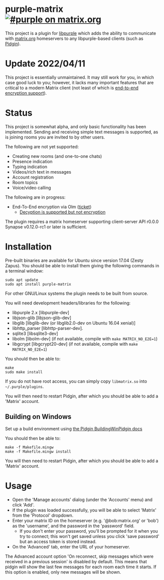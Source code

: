 # purple-matrix [![#purple on matrix.org](https://img.shields.io/matrix/purple:matrix.org.svg?label=%23purple%3Amatrix.org&logo=matrix&server_fqdn=matrix.org)](https://matrix.to/#/#purple:matrix.org)

This project is a plugin for
[libpurple](https://developer.pidgin.im/wiki/WhatIsLibpurple) which adds the
ability to communicate with [matrix.org](http://matrix.org) homeservers to any
libpurple-based clients (such as [Pidgin](http://www.pidgin.im)).

# Update 2022/04/11

This project is essentially unmaintained. It may still work for you, in which case
good luck to you; however, it lacks many important features that are critical to a
modern Matrix client (not least of which is [end-to-end encryption support](https://github.com/matrix-org/purple-matrix/issues/18)).

# Status

This project is somewhat alpha, and only basic functionality has been
implemented. Sending and receiving simple text messages is supported, as is
joining rooms you are invited to by other users.

The following are not yet supported:
 * Creating new rooms (and one-to-one chats)
 * Presence indication
 * Typing indication
 * Videos/rich text in messages
 * Account registration
 * Room topics
 * Voice/video calling

The following are in progress:
 * End-To-End encryption via Olm ([ticket](https://github.com/matrix-org/purple-matrix/issues/18))
   * [Decyption is supported but not encryption](https://github.com/matrix-org/purple-matrix/issues/18#issuecomment-410336278)

The plugin requires a matrix homeserver supporting client-server API r0.0.0 Synapse
v0.12.0-rc1 or later is sufficient.

# Installation

Pre-built binaries are available for Ubuntu since version 17.04 (Zesty Zapus).
You should be able to install them giving the following commands in a terminal
window:

```
sudo apt update
sudo apt install purple-matrix
```

For other GNU/Linux systems the plugin needs to be built
from source.

You will need development headers/libraries for the following:
* libpurple 2.x [libpurple-dev]
* libjson-glib  [libjson-glib-dev]
* libglib [libglib-dev (or libglib2.0-dev on Ubuntu 16.04 xenial)]
* libhttp_parser [libhttp-parser-dev].
* sqlite3 [libsqlite3-dev]
* libolm [libolm-dev] (if not available, compile with `make MATRIX_NO_E2E=1`)
* libgcrypt [libgcrypt20-dev] (if not available, compile with `make MATRIX_NO_E2E=1`)

You should then be able to:

```
make
sudo make install
```

If you do not have root access, you can simply copy `libmatrix.so` into
`~/.purple/plugins`.

You will then need to restart Pidgin, after which you should be able to add a
'Matrix' account.

## Building on Windows

Set up a build environment using
[the Pidgin BuildingWinPidgin docs](https://developer.pidgin.im/wiki/BuildingWinPidgin)

You should then be able to:
```
make -f Makefile.mingw
make -f Makefile.mingw install
```

You will then need to restart Pidgin, after which you should be able to add a
'Matrix' account.


# Usage

* Open the 'Manage accounts' dialog (under the 'Accounts' menu) and click
  'Add'.
* If the plugin was loaded successfully, you will be able to select 'Matrix'
  from the 'Protocol' dropdown.
* Enter your matrix ID on the homeserver (e.g. '@bob:matrix.org' or 'bob') as
  the 'username', and the password in the 'password' field.
  * If you don't enter your password, you'll be prompted for it when you try
    to connect;  this won't get saved unless you click 'save password' but an
    access token is stored instead.
* On the 'Advanced' tab, enter the URL of your homeserver.


The Advanced account option 'On reconnect, skip messages which were received in
a previous session' is disabled by default. This means that pidgin will show
the last few messages for each room each time it starts.  If this option is
enabled, only new messages will be shown.
